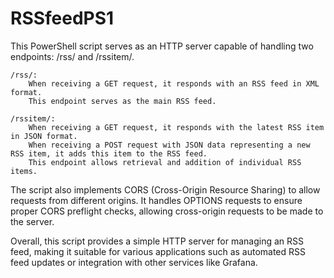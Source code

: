 # RSSfeedPS1

This PowerShell script serves as an HTTP server capable of handling two endpoints: /rss/ and /rssitem/.

    /rss/:
        When receiving a GET request, it responds with an RSS feed in XML format.
        This endpoint serves as the main RSS feed.

    /rssitem/:
        When receiving a GET request, it responds with the latest RSS item in JSON format.
        When receiving a POST request with JSON data representing a new RSS item, it adds this item to the RSS feed.
        This endpoint allows retrieval and addition of individual RSS items.

The script also implements CORS (Cross-Origin Resource Sharing) to allow requests from different origins. It handles OPTIONS requests to ensure proper CORS preflight checks, allowing cross-origin requests to be made to the server.

Overall, this script provides a simple HTTP server for managing an RSS feed, making it suitable for various applications such as automated RSS feed updates or integration with other services like Grafana.
